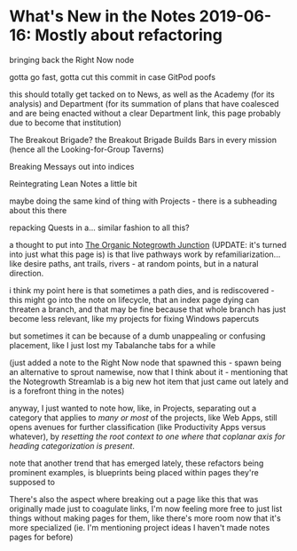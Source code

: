 # What's New in the Notes 2019-06-16: Mostly about refactoring

bringing back the Right Now node

gotta go fast, gotta cut this commit in case GitPod poofs

this should totally get tacked on to News, as well as the Academy (for its analysis) and Department (for its summation of plans that have coalesced and are being enacted without a clear Department link, this page probably due to become that institution)

The Breakout Brigade? the Breakout Brigade Builds Bars in every mission (hence all the Looking-for-Group Taverns)

Breaking Messays out into indices

Reintegrating Lean Notes a little bit

maybe doing the same kind of thing with Projects - there is a subheading about this there

repacking Quests in a... similar fashion to all this?

a thought to put into [The Organic Notegrowth Junction](6yanh-hg3gd-s69sp-wyba4-qgkgt) (UPDATE: it's turned into just what this page is) is that live pathways work by refamiliarization... like desire paths, ant trails, rivers - at random points, but in a natural direction.

i think my point here is that sometimes a path dies, and is rediscovered - this might go into the note on lifecycle, that an index page dying can threaten a branch, and that may be fine because that whole branch has just become less relevant, like my projects for fixing Windows papercuts

but sometimes it can be because of a dumb unappealing or confusing placement, like I just lost my Tabalanche tabs for a while

(just added a note to the Right Now node that spawned this - spawn being an alternative to sprout namewise, now that I think about it - mentioning that the Notegrowth Streamlab is a big new hot item that just came out lately and is a forefront thing in the notes)

anyway, I just wanted to note how, like, in Projects, separating out a category that applies to *many or most* of the projects, like Web Apps, still opens avenues for further classification (like Productivity Apps versus whatever), by *resetting the root context to one where that coplanar axis for heading categorization is present*.

note that another trend that has emerged lately, these refactors being prominent examples, is blueprints being placed within pages they're supposed to

There's also the aspect where breaking out a page like this that was originally made just to coagulate links, I'm now feeling more free to just list things without making pages for them, like there's more room now that it's more specialized (ie. I'm mentioning project ideas I haven't made notes pages for before)
